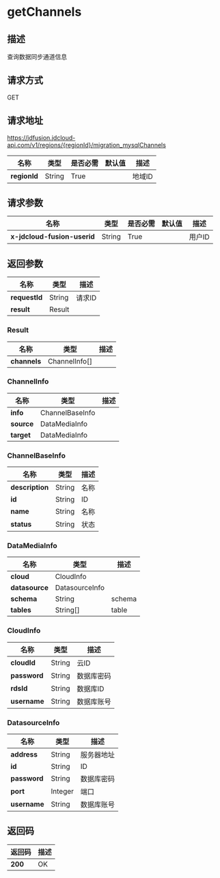 # getChannels


## 描述
查询数据同步通道信息

## 请求方式
GET

## 请求地址
https://jdfusion.jdcloud-api.com/v1/regions/{regionId}/migration_mysqlChannels

|名称|类型|是否必需|默认值|描述|
|---|---|---|---|---|
|**regionId**|String|True| |地域ID|

## 请求参数
|名称|类型|是否必需|默认值|描述|
|---|---|---|---|---|
|**x-jdcloud-fusion-userid**|String|True| |用户ID|


## 返回参数
|名称|类型|描述|
|---|---|---|
|**requestId**|String|请求ID|
|**result**|Result| |

### Result
|名称|类型|描述|
|---|---|---|
|**channels**|ChannelInfo[]| |
### ChannelInfo
|名称|类型|描述|
|---|---|---|
|**info**|ChannelBaseInfo| |
|**source**|DataMediaInfo| |
|**target**|DataMediaInfo| |
### ChannelBaseInfo
|名称|类型|描述|
|---|---|---|
|**description**|String|名称|
|**id**|String|ID|
|**name**|String|名称|
|**status**|String|状态|
### DataMediaInfo
|名称|类型|描述|
|---|---|---|
|**cloud**|CloudInfo| |
|**datasource**|DatasourceInfo| |
|**schema**|String|schema|
|**tables**|String[]|table|
### CloudInfo
|名称|类型|描述|
|---|---|---|
|**cloudId**|String|云ID|
|**password**|String|数据库密码|
|**rdsId**|String|数据库ID|
|**username**|String|数据库账号|
### DatasourceInfo
|名称|类型|描述|
|---|---|---|
|**address**|String|服务器地址|
|**id**|String|ID|
|**password**|String|数据库密码|
|**port**|Integer|端口|
|**username**|String|数据库账号|

## 返回码
|返回码|描述|
|---|---|
|**200**|OK|
